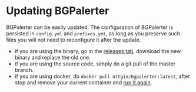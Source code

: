 # Updating BGPalerter

BGPalerter can be easily updated. The configuration of BGPalerter is persisted in `config.yml` and `prefixes.yml`, as long as you preserve such files you will not need to reconfigure it after the update.

* if you are using the binary, go in the [releases tab](https://github.com/nttgin/BGPalerter/releases), download the new binary and replace the old one.
* if you are using the source code, simply do a git pull of the master branch.
* if you are using docker, do `docker pull nttgin/bgpalerter:latest`, after stop and remove your current container and [run it again](installation.md#running-bgpalerter-in-docker).